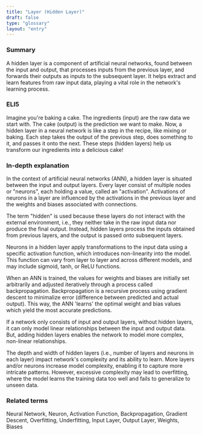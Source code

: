 ```yaml
---
title: "Layer (Hidden Layer)"
draft: false
type: "glossary"
layout: "entry"
---
```


### Summary

A hidden layer is a component of artificial neural networks, found between the input and output, that processes inputs from the previous layer, and forwards their outputs as inputs to the subsequent layer. It helps extract and learn features from raw input data, playing a vital role in the network's learning process.

### ELI5

Imagine you're baking a cake. The ingredients (input) are the raw data we start with. The cake (output) is the prediction we want to make. Now, a hidden layer in a neural network is like a step in the recipe, like mixing or baking. Each step takes the output of the previous step, does something to it, and passes it onto the next. These steps (hidden layers) help us transform our ingredients into a delicious cake!

### In-depth explanation

In the context of artificial neural networks (ANN), a hidden layer is situated between the input and output layers. Every layer consist of multiple nodes or "neurons", each holding a value, called an "activation". Activations of neurons in a layer are influenced by the activations in the previous layer and the weights and biases associated with connections. 

The term "hidden" is used because these layers do not interact with the external environment, i.e., they neither take in the raw input data nor produce the final output. Instead, hidden layers process the inputs obtained from previous layers, and the output is passed onto subsequent layers.

Neurons in a hidden layer apply transformations to the input data using a specific activation function, which introduces non-linearity into the model. This function can vary from layer to layer and across different models, and may include sigmoid, tanh, or ReLU functions.

When an ANN is trained, the values for weights and biases are initially set arbitrarily and adjusted iteratively through a process called backpropagation. Backpropagation is a recursive process using gradient descent to minimalize error (difference between predicted and actual output). This way, the ANN 'learns' the optimal weight and bias values which yield the most accurate predictions.

If a network only consists of input and output layers, without hidden layers, it can only model linear relationships between the input and output data. But, adding hidden layers enables the network to model more complex, non-linear relationships.

The depth and width of hidden layers (i.e., number of layers and neurons in each layer) impact network's complexity and its ability to learn. More layers and/or neurons increase model complexity, enabling it to capture more intricate patterns. However, excessive complexity may lead to overfitting, where the model learns the training data too well and fails to generalize to unseen data.

### Related terms

Neural Network, Neuron, Activation Function, Backpropagation, Gradient Descent, Overfitting, Underfitting, Input Layer, Output Layer, Weights, Biases
